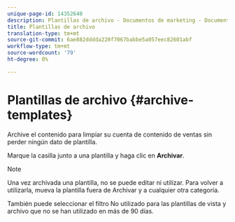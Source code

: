 ```yaml
---
unique-page-id: 14352640
description: Plantillas de archivo - Documentos de marketing - Documentación del producto
title: Plantillas de archivo
translation-type: tm+mt
source-git-commit: 6ae882dddda220f7067babbe5a057eec82601abf
workflow-type: tm+mt
source-wordcount: '79'
ht-degree: 0%

---
```



# Plantillas de archivo {#archive-templates}

Archive el contenido para limpiar su cuenta de contenido de ventas sin perder ningún dato de plantilla.

Marque la casilla junto a una plantilla y haga clic en **Archivar**.

>[!NOTE]
>
>Una vez archivada una plantilla, no se puede editar ni utilizar. Para volver a utilizarla, mueva la plantilla fuera de Archivar y a cualquier otra categoría.

También puede seleccionar el filtro No utilizado para las plantillas de vista y archivo que no se han utilizado en más de 90 días.
